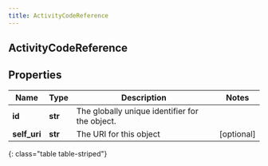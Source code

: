 ```yaml
---
title: ActivityCodeReference
---
```

## ActivityCodeReference

## Properties

|Name | Type | Description | Notes|
|------------ | ------------- | ------------- | -------------|
| **id** | **str** | The globally unique identifier for the object. | |
| **self_uri** | **str** | The URI for this object | [optional] |
{: class="table table-striped"}


